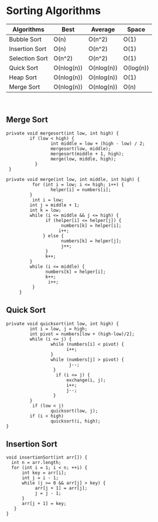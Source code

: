 # Sorting Algorithms

| Algorithms  | Best  | Average  | Space  |
|---|---|---|---|
| Bubble Sort  | O(n)  | O(n^2)  | O(1)  |
| Insertion Sort  | O(n)  | O(n^2)  | O(1) |
| Selection Sort  | O(n^2)  | O(n^2)  |  O(1) |
| Quick Sort  | O(nlog(n))  | O(nlog(n))  | O(log(n))  |
| Heap Sort  | O(nlog(n))  | O(nlog(n))  |  O(1) |
| Merge Sort | O(nlog(n))  | O(nlog(n))  | O(n)  |



<br>

## **Merge Sort**

```
private void mergesort(int low, int high) {
         if (low < high) {
                 int middle = low + (high - low) / 2;
                 mergesort(low, middle);
                 mergesort(middle + 1, high);
                 merge(low, middle, high);
           }
 }

private void merge(int low, int middle, int high) {
          for (int i = low; i <= high; i++) {
                 helper[i] = numbers[i];
         }
          int i = low;
         int j = middle + 1;
         int k = low;
         while (i <= middle && j <= high) {
               if (helper[i] <= helper[j]) {
                     numbers[k] = helper[i];
                    i++;
              } else {
                     numbers[k] = helper[j];
                     j++;
               }
               k++;
         }
         while (i <= middle) {
               numbers[k] = helper[i];
               k++;
                i++;
          }
     }
```

## **Quick Sort**

```
private void quicksort(int low, int high) {
         int i = low, j = high;
         int pivot = numbers[low + (high-low)/2];
         while (i <= j) {
                 while (numbers[i] < pivot) {
                       i++;
                 }
                 while (numbers[j] > pivot) {
                        j--;
                  }
                   if (i <= j) {
                       exchange(i, j);
                       i++;
                       j--;
                  }
         }
          if (low < j)
                 quicksort(low, j);
         if (i < high)
                 quicksort(i, high);
}
```

## **Insertion Sort**

```
void insertionSort(int arr[]) {
  int n = arr.length;
  for (int i = 1; i < n; ++i) {
      int key = arr[i];
      int j = i - 1;
      while (j >= 0 && arr[j] > key) {
           arr[j + 1] = arr[j];
           j = j - 1;
      }
      arr[j + 1] = key;
   }
}
```

